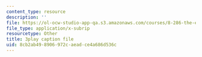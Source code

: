 ```yaml
---
content_type: resource
description: ''
file: https://ol-ocw-studio-app-qa.s3.amazonaws.com/courses/8-286-the-early-universe-fall-2013/8cb2ab498906972caeadce4a686d536c_-yIKKST-_Mw.srt
file_type: application/x-subrip
resourcetype: Other
title: 3play caption file
uid: 8cb2ab49-8906-972c-aead-ce4a686d536c
---
```

